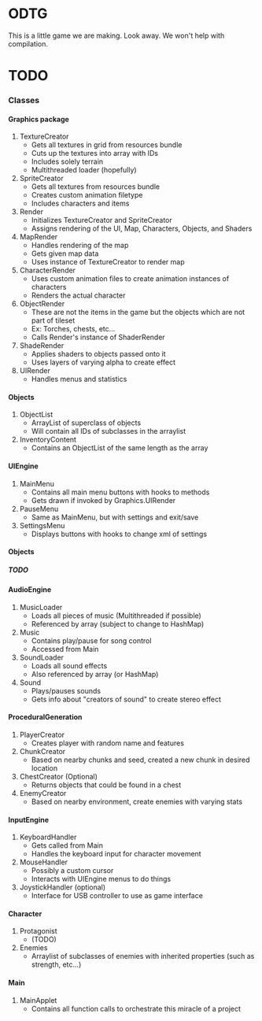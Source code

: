 # ODTG
This is a little game we are making. Look away. We won't help with compilation.
# TODO
### Classes
#### Graphics package
1. TextureCreator
    * Gets all textures in grid from resources bundle
    * Cuts up the textures into array with IDs
    * Includes solely terrain
    * Multithreaded loader (hopefully)
2. SpriteCreator
    * Gets all textures from resources bundle
    * Creates custom animation filetype
    * Includes characters and items
3. Render
    * Initializes TextureCreator and SpriteCreator
    * Assigns rendering of the UI, Map, Characters, Objects, and Shaders
4. MapRender
    * Handles rendering of the map
    * Gets given map data
    * Uses instance of TextureCreator to render map
5. CharacterRender
    * Uses custom animation files to create animation instances of characters
    * Renders the actual character
6. ObjectRender
    * These are not the items in the game but the objects which are not part of tileset
    * Ex: Torches, chests, etc...
    * Calls Render's instance of ShaderRender
7. ShadeRender
    * Applies shaders to objects passed onto it
    * Uses layers of varying alpha to create effect
8. UIRender
    * Handles menus and statistics
#### Objects
1. ObjectList
    * ArrayList of superclass of objects
    * Will contain all IDs of subclasses in the arraylist
2. InventoryContent
    * Contains an ObjectList of the same length as the array
#### UIEngine
1. MainMenu
    * Contains all main menu buttons with hooks to methods
    * Gets drawn if invoked by Graphics.UIRender
2. PauseMenu
    * Same as MainMenu, but with settings and exit/save
3. SettingsMenu
    * Displays buttons with hooks to change xml of settings
#### Objects
##### TODO
#### AudioEngine
1. MusicLoader
    * Loads all pieces of music (Multithreaded if possible)
    * Referenced by array (subject to change to HashMap)
2. Music
    * Contains play/pause for song control
    * Accessed from Main
3. SoundLoader
    * Loads all sound effects
    * Also referenced by array (or HashMap)
4. Sound
    * Plays/pauses sounds
    * Gets info about "creators of sound" to create stereo effect
#### ProceduralGeneration
1. PlayerCreator
    * Creates player with random name and features
2. ChunkCreator
    * Based on nearby chunks and seed, created a new chunk in desired location
3. ChestCreator (Optional)
    * Returns objects that could be found in a chest
4. EnemyCreator
    * Based on nearby environment, create enemies with varying stats
#### InputEngine
1. KeyboardHandler
    * Gets called from Main
    * Handles the keyboard input for character movement
2. MouseHandler
    * Possibly a custom cursor
    * Interacts with UIEngine menus to do things
3. JoystickHandler (optional)
    * Interface for USB controller to use as game interface
#### Character
1. Protagonist
    * (TODO)
2. Enemies
    * Arraylist of subclasses of enemies with inherited properties (such as strength, etc...)
#### Main
1. MainApplet
    * Contains all function calls to orchestrate this miracle of a project
